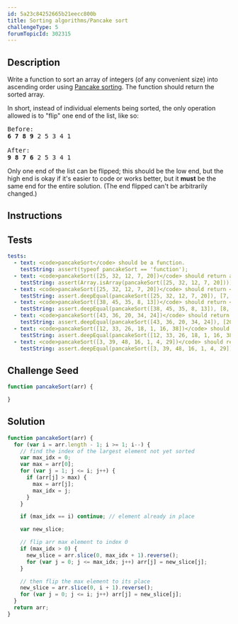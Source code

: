 ```yaml
---
id: 5a23c84252665b21eecc800b
title: Sorting algorithms/Pancake sort
challengeType: 5
forumTopicId: 302315
---
```


## Description

<section id='description'>

Write a function to sort an array of integers (of any convenient size) into ascending order using [Pancake sorting](<https://en.wikipedia.org/wiki/Pancake sorting>). The function should return the sorted array.

In short, instead of individual elements being sorted, the only operation allowed is to "flip" one end of the list, like so:

<pre>Before:
<b>6 7 8 9</b> 2 5 3 4 1<br>
After:
<b>9 8 7 6</b> 2 5 3 4 1
</pre>

Only one end of the list can be flipped; this should be the low end, but the high end is okay if it's easier to code or works better, but it **must** be the same end for the entire solution. (The end flipped can't be arbitrarily changed.)

</section>

## Instructions

<section id='instructions'>

</section>

## Tests

<section id='tests'>

```yml
tests:
  - text: <code>pancakeSort</code> should be a function.
    testString: assert(typeof pancakeSort == 'function');
  - text: <code>pancakeSort([25, 32, 12, 7, 20])</code> should return an array.
    testString: assert(Array.isArray(pancakeSort([25, 32, 12, 7, 20])));
  - text: <code>pancakeSort([25, 32, 12, 7, 20])</code> should return <code>[7, 12, 20, 25, 32]</code>.
    testString: assert.deepEqual(pancakeSort([25, 32, 12, 7, 20]), [7, 12, 20, 25, 32]);
  - text: <code>pancakeSort([38, 45, 35, 8, 13])</code> should return <code>[8, 13, 35, 38, 45]</code>.
    testString: assert.deepEqual(pancakeSort([38, 45, 35, 8, 13]), [8, 13, 35, 38, 45]);
  - text: <code>pancakeSort([43, 36, 20, 34, 24])</code> should return <code>[20, 24, 34, 36, 43]</code>.
    testString: assert.deepEqual(pancakeSort([43, 36, 20, 34, 24]), [20, 24, 34, 36, 43]);
  - text: <code>pancakeSort([12, 33, 26, 18, 1, 16, 38])</code> should return <code>[1, 12, 16, 18, 26, 33, 38]</code>.
    testString: assert.deepEqual(pancakeSort([12, 33, 26, 18, 1, 16, 38]), [1, 12, 16, 18, 26, 33, 38]);
  - text: <code>pancakeSort([3, 39, 48, 16, 1, 4, 29])</code> should return <code>[1, 3, 4, 16, 29, 39, 48]</code>.
    testString: assert.deepEqual(pancakeSort([3, 39, 48, 16, 1, 4, 29]), [1, 3, 4, 16, 29, 39, 48]);
```

</section>

## Challenge Seed

<section id='challengeSeed'>
<div id='js-seed'>

```js
function pancakeSort(arr) {

}
```

</div>

</section>

## Solution

<section id='solution'>

```js
function pancakeSort(arr) {
  for (var i = arr.length - 1; i >= 1; i--) {
    // find the index of the largest element not yet sorted
    var max_idx = 0;
    var max = arr[0];
    for (var j = 1; j <= i; j++) {
      if (arr[j] > max) {
        max = arr[j];
        max_idx = j;
      }
    }

    if (max_idx == i) continue; // element already in place

    var new_slice;

    // flip arr max element to index 0
    if (max_idx > 0) {
      new_slice = arr.slice(0, max_idx + 1).reverse();
      for (var j = 0; j <= max_idx; j++) arr[j] = new_slice[j];
    }

    // then flip the max element to its place
    new_slice = arr.slice(0, i + 1).reverse();
    for (var j = 0; j <= i; j++) arr[j] = new_slice[j];
  }
  return arr;
}
```

</section>
